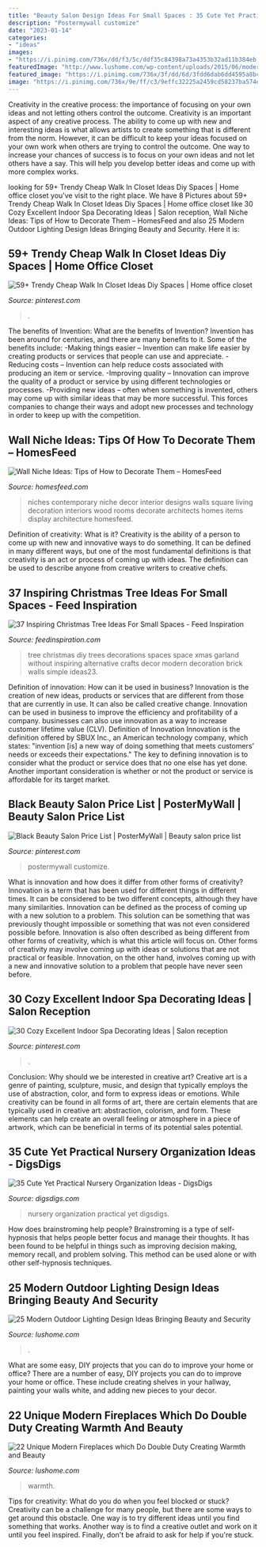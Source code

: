 ```yaml
---
title: "Beauty Salon Design Ideas For Small Spaces : 35 Cute Yet Practical Nursery Organization Ideas"
description: "Postermywall customize"
date: "2023-01-14"
categories:
- "ideas"
images:
- "https://i.pinimg.com/736x/dd/f3/5c/ddf35c84398a73a4353b32ad11b384eb.jpg"
featuredImage: "http://www.lushome.com/wp-content/uploads/2015/06/modern-outdoor-lights-home-decorating-ideas-11.jpg"
featured_image: "https://i.pinimg.com/736x/3f/dd/6d/3fdd6dab6dd4595a8bc3c78d15a507d3.jpg"
image: "https://i.pinimg.com/736x/9e/ff/c3/9effc32225a2459cd58237ba574e44d0.jpg"
---
```



Creativity in the creative process: the importance of focusing on your own ideas and not letting others control the outcome.
Creativity is an important aspect of any creative process. The ability to come up with new and interesting ideas is what allows artists to create something that is different from the norm. However, it can be difficult to keep your ideas focused on your own work when others are trying to control the outcome. One way to increase your chances of success is to focus on your own ideas and not let others have a say. This will help you develop better ideas and come up with more complex works.

	

		
looking for 59+ Trendy Cheap Walk In Closet Ideas Diy Spaces | Home office closet you've visit to the right place. We have 8 Pictures about 59+ Trendy Cheap Walk In Closet Ideas Diy Spaces | Home office closet like 30 Cozy Excellent Indoor Spa Decorating Ideas | Salon reception, Wall Niche Ideas: Tips of How to Decorate Them – HomesFeed and also 25 Modern Outdoor Lighting Design Ideas Bringing Beauty and Security. Here it is:
		
    
## 59+ Trendy Cheap Walk In Closet Ideas Diy Spaces | Home Office Closet

<img loading=lazy src="https://i.pinimg.com/736x/9e/ff/c3/9effc32225a2459cd58237ba574e44d0.jpg" onerror="this.onerror=null;this.src='https://tse2.mm.bing.net/th?id=OIP.sDKF_vSZGqwjyuJmZAduOAAAAA&amp;pid=15.1';" alt="59+ Trendy Cheap Walk In Closet Ideas Diy Spaces | Home office closet">

_Source: pinterest.com_

>. 

	

The benefits of Invention: What are the benefits of Invention?
Invention has been around for centuries, and there are many benefits to it. Some of the benefits include: 
-Making things easier – Invention can make life easier by creating products or services that people can use and appreciate. 
-Reducing costs – Invention can help reduce costs associated with producing an item or service. 
-Improving quality – Innovation can improve the quality of a product or service by using different technologies or processes. 
-Providing new ideas – often when something is invented, others may come up with similar ideas that may be more successful. This forces companies to change their ways and adopt new processes and technology in order to keep up with the competition.

    
## Wall Niche Ideas: Tips Of How To Decorate Them – HomesFeed

<img loading=lazy src="https://homesfeed.com/wp-content/uploads/2015/08/Three-wall-niches-for-organizing-luxurious-and-ethnic-decoration-items.jpg" onerror="this.onerror=null;this.src='https://tse4.mm.bing.net/th?id=OIP.y8RF6wq-Ms5qGwKiuieDUwHaJ4&amp;pid=15.1';" alt="Wall Niche Ideas: Tips of How to Decorate Them – HomesFeed">

_Source: homesfeed.com_

>niches contemporary niche decor interior designs walls square living decoration interiors wood rooms decorate architects homes items display architecture homesfeed. 

	

Definition of creativity: What is it?
Creativity is the ability of a person to come up with new and innovative ways to do something. It can be defined in many different ways, but one of the most fundamental definitions is that creativity is an act or process of coming up with ideas. The definition can be used to describe anyone from creative writers to creative chefs.

    
## 37 Inspiring Christmas Tree Ideas For Small Spaces - Feed Inspiration

<img loading=lazy src="http://feedinspiration.com/wp-content/uploads/2016/09/Small-space-wall-Christmas-tree.jpg" onerror="this.onerror=null;this.src='https://tse1.mm.bing.net/th?id=OIP.I9gE8aXZvqLgixBAJcDCegHaJ6&amp;pid=15.1';" alt="37 Inspiring Christmas Tree Ideas For Small Spaces - Feed Inspiration">

_Source: feedinspiration.com_

>tree christmas diy trees decorations spaces space xmas garland without inspiring alternative crafts decor modern decoration brick walls simple ideas23. 

	

Definition of innovation: How can it be used in business?
Innovation is the creation of new ideas, products or services that are different from those that are currently in use. It can also be called creative change. Innovation can be used in business to improve the efficiency and profitability of a company. businesses can also use innovation as a way to increase customer lifetime value (CLV). Definition of Innovation
Innovation is the definition offered by SBUX Inc., an American technology company, which states: "invention [is] a new way of doing something that meets customers' needs or exceeds their expectations." The key to defining innovation is to consider what the product or service does that no one else has yet done. Another important consideration is whether or not the product or service is affordable for its target market.

    
## Black Beauty Salon Price List | PosterMyWall | Beauty Salon Price List

<img loading=lazy src="https://i.pinimg.com/736x/dd/f3/5c/ddf35c84398a73a4353b32ad11b384eb.jpg" onerror="this.onerror=null;this.src='https://tse2.mm.bing.net/th?id=OIP.a57rXS9S0DmuHMDokWGuIQAAAA&amp;pid=15.1';" alt="Black Beauty Salon Price List | PosterMyWall | Beauty salon price list">

_Source: pinterest.com_

>postermywall customize. 

	

What is innovation and how does it differ from other forms of creativity?
Innovation is a term that has been used for different things in different times. It can be considered to be two different concepts, although they have many similarities. Innovation can be defined as the process of coming up with a new solution to a problem. This solution can be something that was previously thought impossible or something that was not even considered possible before. Innovation is also often described as being different from other forms of creativity, which is what this article will focus on. Other forms of creativity may involve coming up with ideas or solutions that are not practical or feasible. Innovation, on the other hand, involves coming up with a new and innovative solution to a problem that people have never seen before.

    
## 30 Cozy Excellent Indoor Spa Decorating Ideas | Salon Reception

<img loading=lazy src="https://i.pinimg.com/736x/3f/dd/6d/3fdd6dab6dd4595a8bc3c78d15a507d3.jpg" onerror="this.onerror=null;this.src='https://tse1.mm.bing.net/th?id=OIP.qeLX8pghsFbtmhHeZWtuwAHaJ3&amp;pid=15.1';" alt="30 Cozy Excellent Indoor Spa Decorating Ideas | Salon reception">

_Source: pinterest.com_

>. 

	

Conclusion: Why should we be interested in creative art?
Creative art is a genre of painting, sculpture, music, and design that typically employs the use of abstraction, color, and form to express ideas or emotions. While creativity can be found in all forms of art, there are certain elements that are typically used in creative art: abstraction, colorism, and form. These elements can help create an overall feeling or atmosphere in a piece of artwork, which can be beneficial in terms of its potential sales potential.

    
## 35 Cute Yet Practical Nursery Organization Ideas - DigsDigs

<img loading=lazy src="http://www.digsdigs.com/photos/cute-yet-practical-nursery-organization-ideas-7.jpg" onerror="this.onerror=null;this.src='https://tse3.mm.bing.net/th?id=OIP.irrKFQ5GrjkObdWJtiroSAHaLH&amp;pid=15.1';" alt="35 Cute Yet Practical Nursery Organization Ideas - DigsDigs">

_Source: digsdigs.com_

>nursery organization practical yet digsdigs. 

	

How does brainstroming help people?
Brainstroming is a type of self-hypnosis that helps people better focus and manage their thoughts. It has been found to be helpful in things such as improving decision making, memory recall, and problem solving. This method can be used alone or with other self-hypnosis techniques.

    
## 25 Modern Outdoor Lighting Design Ideas Bringing Beauty And Security

<img loading=lazy src="http://www.lushome.com/wp-content/uploads/2015/06/modern-outdoor-lights-home-decorating-ideas-11.jpg" onerror="this.onerror=null;this.src='https://tse2.mm.bing.net/th?id=OIP.qTKJ4d-3RrSCxxVcfXmr-ADHEs&amp;pid=15.1';" alt="25 Modern Outdoor Lighting Design Ideas Bringing Beauty and Security">

_Source: lushome.com_

>. 

	

What are some easy, DIY projects that you can do to improve your home or office?
There are a number of easy, DIY projects you can do to improve your home or office. These include creating shelves in your hallway, painting your walls white, and adding new pieces to your decor.

    
## 22 Unique Modern Fireplaces Which Do Double Duty Creating Warmth And Beauty

<img loading=lazy src="https://www.lushome.com/wp-content/uploads/2016/02/modern-fireplaces-fireplace-design-ideas-9.jpg" onerror="this.onerror=null;this.src='https://tse2.mm.bing.net/th?id=OIP.0K9vd7hUi_TsN1_bcGf_wAHaJ3&amp;pid=15.1';" alt="22 Unique Modern Fireplaces which Do Double Duty Creating Warmth and Beauty">

_Source: lushome.com_

>warmth. 

	

Tips for creativity: What do you do when you feel blocked or stuck?
Creativity can be a challenge for many people, but there are some ways to get around this obstacle. One way is to try different ideas until you find something that works. Another way is to find a creative outlet and work on it until you feel inspired. Finally, don't be afraid to ask for help if you're stuck.

